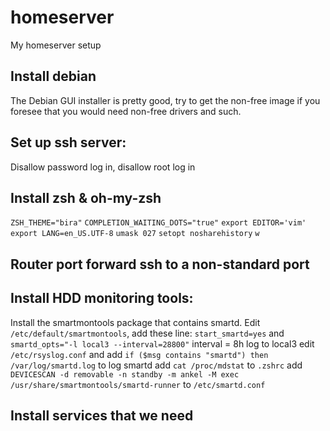# homeserver
My homeserver setup


## Install debian 
The Debian GUI installer is pretty good, try to get the non-free image if you foresee that you would need non-free drivers and such.
## Set up ssh server:
Disallow password log in, disallow root log in
## Install zsh & oh-my-zsh
`ZSH_THEME="bira"`
`COMPLETION_WAITING_DOTS="true"`
`export EDITOR='vim'`
`export LANG=en_US.UTF-8`
`umask 027`
`setopt nosharehistory`
`w`
## Router port forward ssh to a non-standard port
## Install HDD monitoring tools:
Install the smartmontools package that contains smartd.
Edit `/etc/default/smartmontools`, add these line: `start_smartd=yes` and `smartd_opts="-l local3 --interval=28800"`
interval = 8h
log to local3
edit `/etc/rsyslog.conf` and add `if ($msg contains "smartd") then /var/log/smartd.log` to log smartd 
add `cat /proc/mdstat` to `.zshrc`
add `DEVICESCAN -d removable -n standby -m ankel -M exec /usr/share/smartmontools/smartd-runner` to `/etc/smartd.conf`
## Install services that we need

